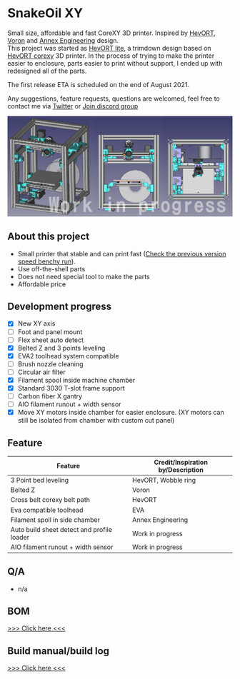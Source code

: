 # SnakeOil XY

Small size, affordable and fast CoreXY 3D printer. Inspired by [HevORT](https://miragec79.github.io/HevORT/), [Voron](https://vorondesign.com/) and [Annex Engineering](https://github.com/Annex-Engineering) design.  
This project was started as [HevORT lite](https://github.com/ChipCE/HevORT-lite), a trimdown design based on [HevORT corexy](https://miragec79.github.io/HevORT/) 3D printer. In the process of trying to make the printer easier to enclosure, parts easier to print without support, I ended up with redesigned all of the parts.

The first release ETA is scheduled on the end of August 2021.

Any suggestions, feature requests, questions are welcomed, feel free to contact me via [Twitter](https://twitter.com/ChipMaple) or [Join discord group](https://discord.gg/WZVP2HuAag)

![Banner](./Doc/img/banner.png)

## About this project

- Small printer that stable and can print fast ([Check the previous version speed benchy run](https://www.youtube.com/watch?v=qDmU6JHQ-gc)).
- Use off-the-shell parts
- Does not need special tool to make the parts
- Affordable price

## Development progress

- [x] New XY axis
- [ ] Foot and panel mount
- [ ] Flex sheet auto detect
- [x] Belted Z and 3 points leveling
- [x] EVA2 toolhead system compatible
- [ ] Brush nozzle cleaning
- [ ] Circular air filter
- [x] Filament spool inside machine chamber
- [x] Standard 3030 T-slot frame support
- [ ] Carbon fiber X gantry
- [ ] AIO filament runout + width sensor
- [x] Move XY motors inside chamber for easier enclosure. (XY motors can still be isolated from chamber with custom cut panel)

## Feature

| Feature                                    | Credit/Inspiration by/Description |
| ------------------------------------------ | --------------------------------- |
| 3 Point bed leveling                       | HevORT, Wobble ring               |
| Belted Z                                   | Voron                             |
| Cross belt corexy belt path                | HevORT                            |
| Eva compatible toolhead                    | EVA                               |
| Filament spoll in side chamber             | Annex Engineering                 |
| Auto build sheet detect and profile loader | Work in progress                  |
| AIO filament runout + width sensor         | Work in progress                  |

## Q/A

- n/a

## BOM
[>>> Click here <<<](https://github.com/ChipCE/SnakeOil-XY/blob/master/Doc/bom.md)

## Build manual/build log
[>>> Click here <<<](https://github.com/ChipCE/SnakeOil-XY/blob/master/Doc/build-log.md)

